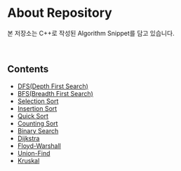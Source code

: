 # About Repository

본 저장소는 C++로 작성된 Algorithm Snippet를 담고 있습니다.

<br/>

## Contents

- [DFS(Depth First Search)](dfs.cpp)
- [BFS(Breadth First Search)](bfs.cpp)
- [Selection Sort](selection_sort.cpp)
- [Insertion Sort](insertion_sort.cpp)
- [Quick Sort](quick_sort.cpp)
- [Counting Sort](counting_sort.cpp)
- [Binary Search](binary_search.cpp)
- [Dijkstra](dijkstra.cpp)
- [Floyd-Warshall](floyd-warshall.cpp)
- [Union-Find](union_find.cpp)
- [Kruskal](kruskal.cpp)